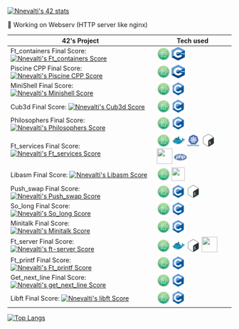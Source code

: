 [![Nnevalti's 42 stats](https://badge42.herokuapp.com/api/stats/vdescham?privacyEmail=true)](https://github.com/JaeSeoKim/badge42)

🔭 Working on Webserv (HTTP server like nginx)

| 42's Project | Tech used |
| ------- | ------ |
| Ft_containers Final Score: [![Nnevalti's Ft_containers Score](https://badge42.herokuapp.com/api/project/vdescham/ft_containers)](https://github.com/Nnevalti/ft_containers) | <img src="https://github.com/nnevalti/nnevalti/blob/main/atom-original.svg" width="30" height="30"> <img src="https://github.com/nnevalti/nnevalti/blob/main/C%2B%2B_original.svg" width="30" height="30"> |
| Piscine CPP Final Score: [![Nnevalti's Piscine CPP Score](https://badge42.herokuapp.com/api/project/vdescham/minishell)](https://github.com/Nnevalti/CPP)| <img src="https://github.com/nnevalti/nnevalti/blob/main/atom-original.svg" width="30" height="30"> <img src="https://github.com/nnevalti/nnevalti/blob/main/C%2B%2B_original.svg" width="30" height="30"> |
| MiniShell Final Score: [![Nnevalti's Minishell Score](https://badge42.herokuapp.com/api/project/vdescham/minishell)](https://github.com/Nnevalti/MiniShell_42) | <img src="https://github.com/nnevalti/nnevalti/blob/main/atom-original.svg" width="30" height="30"> <img src="https://github.com/nnevalti/nnevalti/blob/main/c-original.svg" width="30" height="30"> |
| Cub3d Final Score: [![Nnevalti's Cub3d Score](https://badge42.herokuapp.com/api/project/vdescham/cub3d)](https://github.com/Nnevalti/Cub3D) | <img src="https://github.com/nnevalti/nnevalti/blob/main/atom-original.svg" width="30" height="30"> <img src="https://github.com/nnevalti/nnevalti/blob/main/c-original.svg" width="30" height="30"> |
| Philosophers Final Score: [![Nnevalti's Philosophers Score](https://badge42.herokuapp.com/api/project/vdescham/Philosophers)](https://github.com/nnevalti/Philosophers)| <img src="https://github.com/nnevalti/nnevalti/blob/main/atom-original.svg" width="30" height="30"> <img src="https://github.com/nnevalti/nnevalti/blob/main/c-original.svg" width="30" height="30"> |
| Ft_services Final Score: [![Nnevalti's Ft_services Score](https://badge42.herokuapp.com/api/project/vdescham/ft_services)](https://github.com/Nnevalti/ft_services)| <img src="https://github.com/nnevalti/nnevalti/blob/main/atom-original.svg" width="30" height="30"> <img src="https://github.com/nnevalti/nnevalti/blob/main/docker-original.svg" width="30" height="30"> <img src="https://github.com/nnevalti/nnevalti/blob/main/kubernetes-original.svg" width="30" height="30"> <img src="https://github.com/nnevalti/nnevalti/blob/main/bash-original.svg" width="30" height="30"> <img src="https://cdn.freebiesupply.com/logos/large/2x/ssh-logo-png-transparent.png" width="35" height="35"> <img src="https://github.com/devicons/devicon/blob/master/icons/php/php-plain.svg" width="30" height="30"> |
| Libasm Final Score: [![Nnevalti's Libasm Score](https://badge42.herokuapp.com/api/project/vdescham/libasm)](https://github.com/Nnevalti/libasm) | <img src="https://github.com/nnevalti/nnevalti/blob/main/atom-original.svg" width="30" height="30"> <img src="https://i.pinimg.com/originals/8c/b1/8c/8cb18c72082d13eb581cf6d452e8e266.png" width="30" height="30"> |
| Push_swap Final Score: [![Nnevalti's Push_swap Score](https://badge42.herokuapp.com/api/project/vdescham/push_swap)](https://github.com/nnevalti/push_swap) | <img src="https://github.com/nnevalti/nnevalti/blob/main/atom-original.svg" width="30" height="30"> <img src="https://github.com/nnevalti/nnevalti/blob/main/c-original.svg" width="30" height="30"> <img src="https://github.com/nnevalti/nnevalti/blob/main/bash-original.svg" width="30" height="30"> |
| So_long Final Score: [![Nnevalti's So_long Score](https://badge42.herokuapp.com/api/project/vdescham/so_long)](https://github.com/Nnevalti/so_long) | <img src="https://github.com/nnevalti/nnevalti/blob/main/atom-original.svg" width="30" height="30"> <img src="https://github.com/nnevalti/nnevalti/blob/main/c-original.svg" width="30" height="30"> |
| Minitalk Final Score: [![Nnevalti's Minitalk Score](https://badge42.herokuapp.com/api/project/vdescham/minitalk)](https://github.com/nnevalti/minitalk) | <img src="https://github.com/nnevalti/nnevalti/blob/main/atom-original.svg" width="30" height="30"> <img src="https://github.com/nnevalti/nnevalti/blob/main/c-original.svg" width="30" height="30"> |
| Ft_server Final Score: [![Nnevalti's ft-server Score](https://badge42.herokuapp.com/api/project/vdescham/ft_server)](https://github.com/nnevalti/ft-server) | <img src="https://github.com/nnevalti/nnevalti/blob/main/atom-original.svg" width="30" height="30"> <img src="https://github.com/nnevalti/nnevalti/blob/main/docker-original.svg" width="30" height="30"> <img src="https://github.com/nnevalti/nnevalti/blob/main/bash-original.svg" width="30" height="30"> <img src="https://cdn.freebiesupply.com/logos/large/2x/ssh-logo-png-transparent.png" width="35" height="35"> |
| Ft_printf Final Score: [![Nnevalti's Ft_printf Score](https://badge42.herokuapp.com/api/project/vdescham/ft_printf)](https://github.com/nnevalti/ft_printf) | <img src="https://github.com/nnevalti/nnevalti/blob/main/atom-original.svg" width="30" height="30"> <img src="https://github.com/nnevalti/nnevalti/blob/main/c-original.svg" width="30" height="30"> |
| Get_next_line Final Score: [![Nnevalti's get_next_line Score](https://badge42.herokuapp.com/api/project/vdescham/get_next_line)](https://github.com/nnevalti/get_next_line) | <img src="https://github.com/nnevalti/nnevalti/blob/main/atom-original.svg" width="30" height="30"> <img src="https://github.com/nnevalti/nnevalti/blob/main/c-original.svg" width="30" height="30"> |
| Libft Final Score: [![Nnevalti's libft Score](https://badge42.herokuapp.com/api/project/vdescham/Libft)](https://github.com/nnevalti/libft) | <img src="https://github.com/nnevalti/nnevalti/blob/main/atom-original.svg" width="30" height="30"> <img src="https://github.com/nnevalti/nnevalti/blob/main/c-original.svg" width="30" height="30"> |

[![Top Langs](https://github-readme-stats.vercel.app/api/top-langs/?username=nnevalti&layout=compact&theme=radical)](https://github.com/anuraghazra/github-readme-stats)
